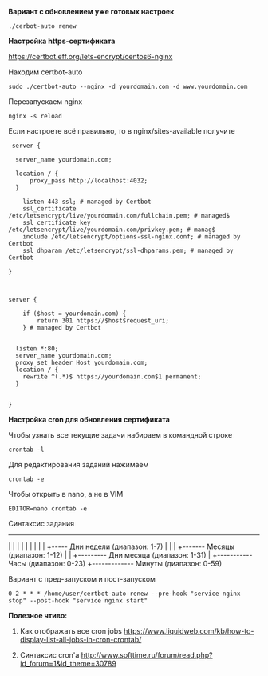 **Вариант с обновлением уже готовых настроек**

```
./cerbot-auto renew
```

**Настройка https-сертификата**

https://certbot.eff.org/lets-encrypt/centos6-nginx

Находим certbot-auto

```
sudo ./certbot-auto --nginx -d yourdomain.com -d www.yourdomain.com
```
Перезапускаем nginx

```
nginx -s reload
```

Если настроете всё правильно, то в nginx/sites-available получите


```nginx
 server {

  server_name yourdomain.com;

  location / {
      proxy_pass http://localhost:4032;
  }

    listen 443 ssl; # managed by Certbot
    ssl_certificate /etc/letsencrypt/live/yourdomain.com/fullchain.pem; # managed$
    ssl_certificate_key /etc/letsencrypt/live/yourdomain.com/privkey.pem; # manag$
    include /etc/letsencrypt/options-ssl-nginx.conf; # managed by Certbot
    ssl_dhparam /etc/letsencrypt/ssl-dhparams.pem; # managed by Certbot

}



server {

    if ($host = yourdomain.com) {
        return 301 https://$host$request_uri;
    } # managed by Certbot


  listen *:80;
  server_name yourdomain.com;
  proxy_set_header Host yourdomain.com;
  location / {
    rewrite ^(.*)$ https://yourdomain.com$1 permanent;
  }


} 

```

**Настройка cron для обновления сертификата**

Чтобы узнать все текущие задачи набираем в командной строке

```cli
crontab -l
```

Для редактирования заданий нажимаем

```cli
crontab -e
```
Чтобы открыть в nano, а не в VIM

```cli
EDITOR=nano crontab -e
```

Синтаксис задания

* * * * *
| | | | |
| | | | +----- Дни недели (диапазон: 1-7)
| | | +------- Месяцы     (диапазон: 1-12)
| | +--------- Дни месяца (диапазон: 1-31)
| +----------- Часы       (диапазон: 0-23)
+------------- Минуты     (диапазон: 0-59) 


Вариант с пред-запуском и пост-запуском
```cli
0 2 * * * /home/user/certbot-auto renew --pre-hook "service nginx stop" --post-hook "service nginx start"
```

**Полезное чтиво:**

1. Как отображать все cron jobs
https://www.liquidweb.com/kb/how-to-display-list-all-jobs-in-cron-crontab/

2. Синтаксис cron'a
http://www.softtime.ru/forum/read.php?id_forum=1&id_theme=30789



